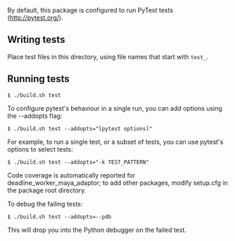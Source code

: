 By default, this package is configured to run PyTest tests
(http://pytest.org/).

## Writing tests

Place test files in this directory, using file names that start with `test_`.

## Running tests

```
$ ./build.sh test
```

To configure pytest's behaviour in a single run, you can add options using the --addopts flag:

```
$ ./build.sh test --addopts="[pytest options]"
```

For example, to run a single test, or a subset of tests, you can use pytest's
options to select tests:

```
$ ./build.sh test --addopts="-k TEST_PATTERN"
```

Code coverage is automatically reported for deadline_worker_maya_adaptor;
to add other packages, modify setup.cfg in the package root directory.

To debug the failing tests:

```
$ ./build.sh test --addopts=--pdb
```

This will drop you into the Python debugger on the failed test.
